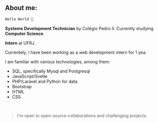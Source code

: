 ## About me:

```bash
Hello World 👋
```

**Systems Development Technician** by Colégio Pedro II. Currently studying **Computer Science**.

**Intern** at UFRJ.

Currentely, I have been working as a web development intern for 1 yea.

I am familiar with various technologies, among them:

- SQL, specifically Mysql and Postgresql
- JavaScript/Svelte
- PHP/Laravel and Python for data
- Bootstrap
- HTML
- CSS

<br>

> I'm open to open-source collaborations and challenging projects.
